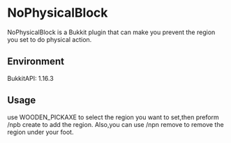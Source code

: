 # NoPhysicalBlock

NoPhysicalBlock is a Bukkit plugin that can make you prevent the region you set to do physical action.

## Environment

BukkitAPI: 1.16.3

## Usage

use WOODEN_PICKAXE to select the region you want to set,then preform
/npb create 
to add the region.
Also,you can use 
/npn remove
to remove the region under your foot.

